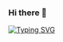 ### Hi there 👋
[![Typing SVG](https://readme-typing-svg.demolab.com?font=Fira+Code&weight=500&pause=1000&color=F73333&center=true&width=435&lines=Hi%2C+I'm+Ngo+Van+Dung)](https://git.io/typing-svg)
<!--
**Dung-Bap/Dung-Bap** is a ✨ _special_ ✨ repository because its `README.md` (this file) appears on your GitHub profile.

Here are some ideas to get you started:

- 🔭 I’m currently working on ...
- 🌱 I’m currently learning ...
- 👯 I’m looking to collaborate on ...
- 🤔 I’m looking for help with ...
- 💬 Ask me about ...
- 📫 How to reach me: ...
- 😄 Pronouns: ...
- ⚡ Fun fact: ...
-->
